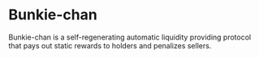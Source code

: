 # Bunkie-chan
Bunkie-chan is a self-regenerating automatic liquidity providing protocol that pays out static rewards to holders and penalizes sellers.
